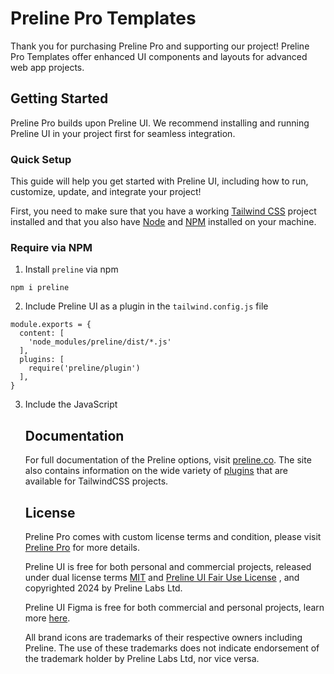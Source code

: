 # Preline Pro Templates #

Thank you for purchasing Preline Pro and supporting our project! Preline Pro Templates offer enhanced UI components and layouts for advanced web app projects.

## Getting Started

Preline Pro builds upon Preline UI. We recommend installing and running Preline UI in your project first for seamless integration.

### Quick Setup

This guide will help you get started with Preline UI, including how to run, customize, update, and integrate your project!

First, you need to make sure that you have a working <a href="https://tailwindcss.com/">Tailwind CSS</a> project installed and that you also have <a href="https://nodejs.org/en/">Node</a> and <a href="https://www.npmjs.com/">NPM</a> installed on your machine.

### Require via NPM

1. Install <code>preline</code> via npm

<pre><code>npm i preline</code></pre>

2. Include Preline UI as a plugin in the <code>tailwind.config.js</code> file

<pre><code>module.exports = {
  content: [
    'node_modules/preline/dist/*.js'
  ],
  plugins: [
    require('preline/plugin')
  ],
}</code></pre>

3. Include the JavaScript <code><script></code> that powers the interactive elements near the end of your <code>&lt;body&gt;</code> tag:

<pre><code><script src="./node_modules/preline/dist/preline.js"></script></code></pre>

## Documentation

For full documentation of the Preline options, visit <a href="https://preline.co/">preline.co</a>. The site also contains information on the wide variety of <a href="https://preline.co/plugins.html">plugins</a> that are available for TailwindCSS projects.


## License

Preline Pro comes with custom license terms and condition, please visit [Preline Pro](https://preline.co/docs/license.html) for more details.

Preline UI is free for both personal and commercial projects, released under dual license terms [MIT](https://preline.co/docs/license.html) and [Preline UI Fair Use License](https://preline.co/docs/license.html) , and copyrighted 2024 by Preline Labs Ltd.

Preline UI Figma is free for both commercial and personal projects, learn more [here](https://preline.co/license.html).
  
All brand icons are trademarks of their respective owners including Preline. The use of these trademarks does not indicate endorsement of the trademark holder by Preline Labs Ltd, nor vice versa.

